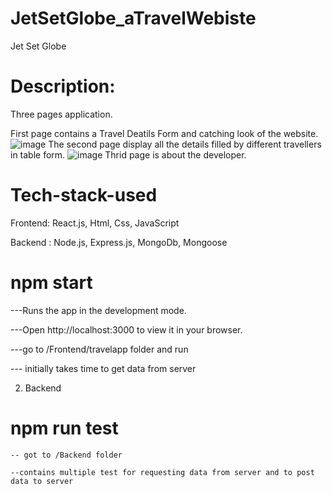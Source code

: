 # JetSetGlobe_aTravelWebiste
Jet Set Globe
# Description:
Three pages application.

First page contains a Travel Deatils Form and catching look of the website.
![image](https://github.com/annie-sri19/JetSetGlobe_aTravelWebiste/assets/40366495/37321648-d8e9-4970-9fbb-dd1b02748b84)
The second page display all the details filled by different travellers in table form.
![image](https://github.com/annie-sri19/JetSetGlobe_aTravelWebiste/assets/40366495/b91fb2aa-cfad-43d5-ad1b-2ac5fe604aea)
Thrid page is about the developer.

# Tech-stack-used
Frontend: React.js, Html, Css, JavaScript

Backend : Node.js, Express.js, MongoDb, Mongoose

# npm start 
  ---Runs the app in the development mode.
  
  ---Open http://localhost:3000 to view it in your browser.
  
  ---go to /Frontend/travelapp folder and run 
  
  --- initially takes time to get data from server
  

2. Backend 
# npm run test 
    -- got to /Backend folder
    
    --contains multiple test for requesting data from server and to post data to server
    


